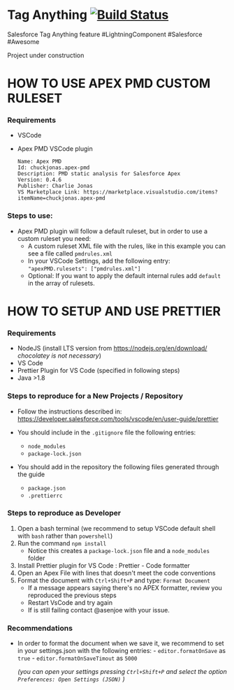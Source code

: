# Tag Anything [![Build Status](https://travis-ci.org/raspi-s-dojo/tag-anything.svg?branch=master)](https://travis-ci.org/raspi-s-dojo/tag-anything)

Salesforce Tag Anything feature #LightningComponent #Salesforce #Awesome

Project under construction

# HOW TO USE APEX PMD CUSTOM RULESET

### Requirements

-   VSCode
-   Apex PMD VSCode plugin

    ```
    Name: Apex PMD
    Id: chuckjonas.apex-pmd
    Description: PMD static analysis for Salesforce Apex
    Version: 0.4.6
    Publisher: Charlie Jonas
    VS Marketplace Link: https://marketplace.visualstudio.com/items?itemName=chuckjonas.apex-pmd
    ```

### Steps to use:

-   Apex PMD plugin will follow a default ruleset, but in order to use a custom ruleset you need:
    -   A custom ruleset XML file with the rules, like in this example you can see a file called `pmdrules.xml`
    -   In your VSCode Settings, add the following entry: `"apexPMD.rulesets": ["pmdrules.xml"]`
    -   Optional: If you want to apply the default internal rules add `default` in the array of rulesets.

# HOW TO SETUP AND USE PRETTIER

### Requirements

-   NodeJS (install LTS version from https://nodejs.org/en/download/ _chocolatey is not necessary_)
-   VS Code
-   Prettier Plugin for VS Code (specified in following steps)
-   Java >1.8

### Steps to reproduce for a New Projects / Repository

-   Follow the instructions described in: https://developer.salesforce.com/tools/vscode/en/user-guide/prettier
-   You should include in the `.gitignore` file the following entries:

    -   `node_modules`
    -   `package-lock.json`

-   You should add in the repository the following files generated through the guide
    -   `package.json`
    -   `.prettierrc`

### Steps to reproduce as Developer

1. Open a bash terminal (we recommend to setup VSCode default shell with `bash` rather than `powershell`)
2. Run the command `npm install`
    - Notice this creates a `package-lock.json` file and a `node_modules` folder
3. Install Prettier plugin for VS Code : Prettier - Code formatter
4. Open an Apex File with lines that doesn't meet the code conventions
5. Format the document with `Ctrl+Shift+P` and type: `Format Document`
    - If a message appears saying there's no APEX formatter, review you reproduced the previous steps
    - Restart VsCode and try again
    - If is still failing contact @asenjoe with your issue.

### Recommendations

-   In order to format the document when we save it, we recommend to set in your settings.json with the following entries: - `editor.formatOnSave` as `true` - `editor.formatOnSaveTimout` as `5000`

    _(you can open your settings pressing `Ctrl+Shift+P` and select the option `Preferences: Open Settings (JSON)` )_
